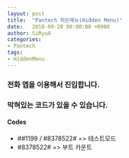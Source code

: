 ```yaml
---
layout: post
title:  "Pantech 히든메뉴(Hidden Menu)"
date:   2018-09-28 00:00:00 +0900
author: SiRyuA
categories:
- Pantech
tags:
- HiddenMenu
---
```



### 전화 앱을 이용해서 진입합니다.

### 막혀있는 코드가 있을 수 있습니다.


#### Codes
* ##1199 / #8378522# => 테스트모드
* #8378522# => 부트 카운트
